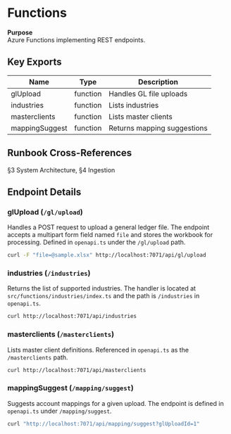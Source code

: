 # Functions

**Purpose**    
Azure Functions implementing REST endpoints.

## Key Exports
| Name | Type | Description |
|------|------|-------------|
| glUpload | function | Handles GL file uploads |
| industries | function | Lists industries |
| masterclients | function | Lists master clients |
| mappingSuggest | function | Returns mapping suggestions |

## Runbook Cross-References
§3 System Architecture, §4 Ingestion

## Endpoint Details

### glUpload (`/gl/upload`)
Handles a POST request to upload a general ledger file. The endpoint accepts a
multipart form field named `file` and stores the workbook for processing.
Defined in `openapi.ts` under the `/gl/upload` path.

```bash
curl -F "file=@sample.xlsx" http://localhost:7071/api/gl/upload
```

### industries (`/industries`)
Returns the list of supported industries. The handler is located at
`src/functions/industries/index.ts` and the path is `/industries` in
`openapi.ts`.

```bash
curl http://localhost:7071/api/industries
```

### masterclients (`/masterclients`)
Lists master client definitions. Referenced in `openapi.ts` as the
`/masterclients` path.

```bash
curl http://localhost:7071/api/masterclients
```

### mappingSuggest (`/mapping/suggest`)
Suggests account mappings for a given upload. The endpoint is defined in
`openapi.ts` under `/mapping/suggest`.

```bash
curl "http://localhost:7071/api/mapping/suggest?glUploadId=1"
```
